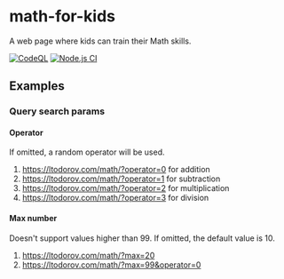 # math-for-kids

A web page where kids can train their Math skills.

[![CodeQL](https://github.com/ltodorov/math-for-kids/actions/workflows/codeql-analysis.yml/badge.svg)](https://github.com/ltodorov/math-for-kids/actions/workflows/codeql-analysis.yml)
[![Node.js CI](https://github.com/ltodorov/math-for-kids/actions/workflows/node.js.yml/badge.svg)](https://github.com/ltodorov/math-for-kids/actions/workflows/node.js.yml)

## Examples

### Query search params

#### Operator
If omitted, a random operator will be used.

1. https://ltodorov.com/math/?operator=0 for addition
2. https://ltodorov.com/math/?operator=1 for subtraction
3. https://ltodorov.com/math/?operator=2 for multiplication
3. https://ltodorov.com/math/?operator=3 for division

#### Max number
Doesn't support values higher than 99. If omitted, the default value is 10.

1. https://ltodorov.com/math/?max=20
2. https://ltodorov.com/math/?max=99&operator=0
